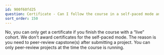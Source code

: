 ```yaml
---
id: 900f60fd25
question: Certificate - Can I follow the course in a self-paced mode and get a certificate?
sort_order: 150
---
```


No, you can only get a certificate if you finish the course with a “live” cohort. We don't award certificates for the self-paced mode. The reason is you need to peer-review capstone(s) after submitting a project. You can only peer-review projects at the time the course is running.